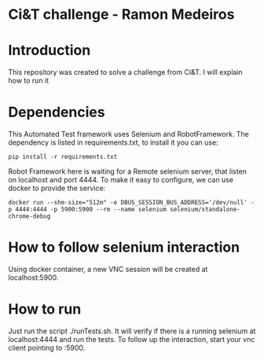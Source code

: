 # Ci&T challenge - Ramon Medeiros

# Introduction

This repository was created to solve a challenge from Ci&T. I will explain how to run it

# Dependencies

This Automated Test framework uses Selenium and RobotFramework. The dependency is listed in requirements.txt, to install it you can use:

```pip install -r requirements.txt```

Robot Framework here is waiting for a Remote selenium server, that listen on localhost and port 4444. To make it easy to configure, we can use docker to provide the service:

```docker run --shm-size="512m" -e DBUS_SESSION_BUS_ADDRESS='/dev/null' -p 4444:4444 -p 5900:5900 --rm --name selenium selenium/standalone-chrome-debug ```

# How to follow selenium interaction

Using docker container, a new VNC session will be created at localhost:5900.

# How to run

Just run the script ./runTests.sh. It will verify if there is a running selenium at localhost:4444 and run the tests. To follow up the interaction, start your vnc client pointing to :5900.


